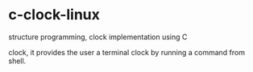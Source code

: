# c-clock-linux
structure programming, clock implementation using C

clock, it provides the user a terminal clock by running a command from shell.
